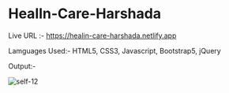 # HealIn-Care-Harshada

Live URL :- https://healin-care-harshada.netlify.app

Lamguages Used:- HTML5, CSS3, Javascript, Bootstrap5, jQuery

Output:-

![self-12](https://user-images.githubusercontent.com/103900450/223805026-93dc2cee-e773-4051-a88e-466695f5fc5c.png)
